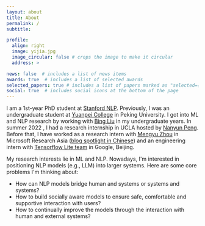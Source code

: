 ```yaml
---
layout: about
title: About
permalink: /
subtitle: 

profile:
  align: right
  image: yijia.jpg
  image_circular: false # crops the image to make it circular
  address: >

news: false  # includes a list of news items
awards: true  # includes a list of selected awards
selected_papers: true # includes a list of papers marked as "selected={true}"
social: true  # includes social icons at the bottom of the page
---
```


I am a 1st-year PhD student at [Stanford NLP](https://nlp.stanford.edu/). Previously, I was an undergraduate student at [Yuanpei College](https://yuanpei.pku.edu.cn/en/aboutyuanpei/collegeprofile/index.htm) in Peking University. I got into ML and NLP research by working with [Bing Liu](https://www.cs.uic.edu/~liub/) in my undergraduate years. In summer 2022 , I had a research internship in UCLA hosted by [Nanyun Peng](https://vnpeng.net/). Before that, I have worked as a research intern with [Mengyu Zhou](http://zmy.io/) in Microsoft Research Asia ([blog spotlight in Chinese](https://www.msra.cn/zh-cn/news/outreach-articles/%e5%ae%9e%e4%b9%a0%e6%b4%be%ef%bd%9c%e9%82%b5%e5%a5%95%e4%bd%b3%ef%bc%9a%e6%8a%80%e8%83%bd%e7%82%b9%e6%bb%a1%e7%9a%84%e5%85%ad%e8%be%b9%e5%bd%a2%e6%88%98%e5%a3%ab%e5%8d%87%e7%ba%a7)) and an engineering intern with [Tensorflow Lite team](https://www.tensorflow.org/lite) in Google, Beijing.

My research interests lie in ML and NLP. Nowadays, I'm interested in positioning NLP models (e.g., LLM) into larger systems. Here are some core problems I'm thinking about:
- How can NLP models bridge human and systems or systems and systems?
- How to build socially aware models to ensure safe, comfortable and supportive interaction with users?
- How to continually improve the models through the interaction with human and external systems?